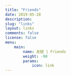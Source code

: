 ```yaml
---
title: "Friends"
date: 2019-05-28
description: 
slug: "links"
layout: links
comments: false
license: false
menu: 
    main:
        name: 友链 | Friends
        weight: -90
        params:
            icon: link
---
```

<style>
.article-header {
    display: none;
  }
.article-footer {
	display: none;
  }
.main-article{
  display:none;
}

</style>
